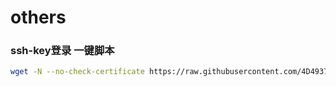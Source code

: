 # others

### ssh-key登录 一键脚本
``` bash
wget -N --no-check-certificate https://raw.githubusercontent.com/4D4937/Others/master/ssh_rsa.sh && bash ssh_rsa.sh
```
